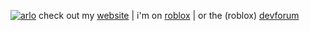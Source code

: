 [![arlo](https://user-images.githubusercontent.com/38384052/179401738-59c67275-ef54-4cc5-ba58-72ed9ce66903.png)](https://sites.google.com/view/luaexception)
check out my [website](https://sites.google.com/view/luaexception) | i'm on [roblox](https://www.roblox.com/users/110029109/profile) | or the (roblox) [devforum](https://devforum.roblox.com/u/loowa_yawn)
<!---
README.md          🗕 🗗 🗙
# hi, I’m @lua

welcome to my profile!
my name is lua, i'm a floofy cat who's really cool. 😺
- i’m interested in programming 💻 and photography 📷


i’m currently programming luau and learning some more python!

you can find me active on roblox and discord most of the time.


![cat](https://user-images.githubusercontent.com/38384052/145690628-c7d4da8a-cb4b-4ed7-954e-02b959cd377e.png)
luaexception/luaexception is a ✨ special ✨ repository because its `README.md` (this file) appears on your GitHub profile.
You can click the Preview link to take a look at your changes.
--->
